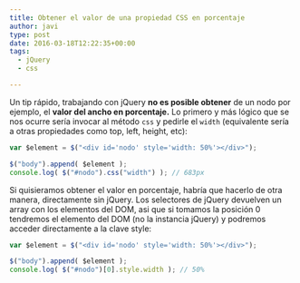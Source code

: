 ```yaml
---
title: Obtener el valor de una propiedad CSS en porcentaje
author: javi
type: post
date: 2016-03-18T12:22:35+00:00
tags:
  - jQuery
  - css

---
```

Un tip rápido, trabajando con jQuery **no es posible obtener** de un nodo por ejemplo, el **valor del ancho en porcentaje.** Lo primero y más lógico que se nos ocurre sería invocar al método `css` y pedirle el `width` (equivalente sería a otras propiedades como top, left, height, etc):

```js
var $element = $("<div id='nodo' style='width: 50%'></div>");

$("body").append( $element );
console.log( $("#nodo").css("width") ); // 683px
```

Si quisieramos obtener el valor en porcentaje, habría que hacerlo de otra manera, directamente sin jQuery. Los selectores de jQuery devuelven un array con los elementos del DOM, asi que si tomamos la posición 0 tendremos el elemento del DOM (no la instancia jQuery) y podremos acceder directamente a la clave style:

```js
var $element = $("<div id='nodo' style='width: 50%'></div>");

$("body").append( $element );
console.log( $("#nodo")[0].style.width ); // 50%
```
